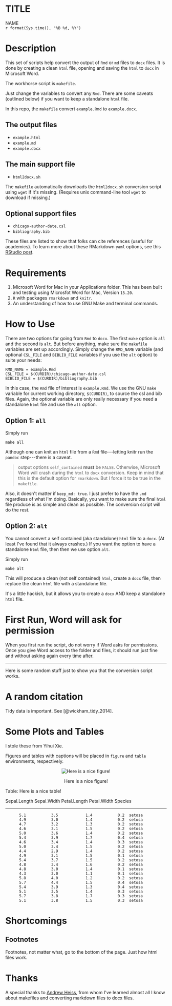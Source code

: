 # TITLE
NAME  
`r format(Sys.time(), "%B %d, %Y")`  

# Description

This set of scripts help convert the output of `Rmd` or `md` files to `docx` files. It is done by creating a clean `html` file, opening and saving the `html` to `docx` in Microsoft Word.

The workhorse script is `makefile`.

Just change the variables to convert any `Rmd`. There are some caveats (outlined below) if you want to keep a standalone `html` file.

In this repo, the `makefile` convert `example.Rmd` to `example.docx`.

## The output files

- `example.html`
- `example.md`
- `example.docx`

## The main support file

- `html2docx.sh`

The `makefile` automatically downloads the `html2docx.sh` conversion script using `wget` if it's missing. (Requires unix command-line tool `wget` to download if missing.)

## Optional support files

- `chicago-author-date.csl`
- `bibliography.bib`

These files are listed to show that folks can cite references (useful for academics). To learn more about these RMarkdown `yaml` options, see this [RStudio post](http://rmarkdown.rstudio.com/authoring_bibliographies_and_citations.html).

# Requirements

1. Microsoft Word for Mac in your Applications folder. This has been built and testing using Microsfot Word for Mac, Version `15.20`.
2. `R` with packages `rmarkdown` and `knitr`.
3. An understanding of how to use GNU Make and terminal commands.

# How to Use

There are two options for going from `Rmd` to `docx`. The first `make` option is `all` and the second is `alt`. But before anything, make sure the `makefile` variables are set up accordingly. Simply change the `RMD_NAME` variable (and optional `CSL_FILE` and `BIBLIO_FILE` variables if you use the `alt` option) to suite your needs:

```
RMD_NAME = example.Rmd
CSL_FILE = $(CURDIR)/chicago-author-date.csl
BIBLIO_FILE = $(CURDIR)/bibliography.bib
```

In this case, the `Rmd` file of interest is `example.Rmd`. We use the GNU `make` variable for current working directory, `$(CURDIR)`, to source the csl and bib files. Again, the optional variable are only really necessary if you need a standalone `html` file and use the `alt` option.


## Option 1: `all`

Simply run

```make all```

Although one can knit an `html` file from a `Rmd` file---letting knitr run the `pandoc` step---there is a caveat.

> output options `self_contained` **must** be `FALSE`. Otherwise, Microsoft Word will crash during the `html` to `docx` conversion. Keep in mind that this is the default option for `rmarkdown`. But I force it to be true in the `makefile`.

Also, it doesn't matter if `keep_md: true`. I just prefer to have the `.md` regardless of what I'm doing. Basically, you want to make sure the final `html` file produce is as simple and clean as possible. The conversion script will do the rest.

## Option 2: `alt`

You cannot convert a self contained (aka standalone) `html` file to a `docx`. (At least I've found that it always crashes.) If you want the option to have a standalone `html` file, then then we use option `alt`.

Simply run

```make alt```

This will produce a clean (not self contained) `html`, create a `docx` file, then replace the clean `html` file with a standalone file.

It's a little hackish, but it allows you to create a `docx` AND keep a standalone `html` file.

# First Run, Word will ask for permission

When you first run the script, do not worry if Word asks for permissions. Once you give Word access to the folder and files, it should run just fine and without asking again every time after.

---
Here is some random stuff just to show you that the conversion script works.

# A random citation

Tidy data is important. See [@wickham_tidy_2014].

# Some Plots and Tables

I stole these from Yihui Xie.

Figures and tables with captions will be placed in `figure` and `table` environments, respectively.

<div class="figure" style="text-align: center">
<img src="example_files/figure-html/nice-fig-1.png" alt="Here is a nice figure!"  />
<p class="caption">Here is a nice figure!</p>
</div>


Table: Here is a nice table!

 Sepal.Length   Sepal.Width   Petal.Length   Petal.Width  Species 
-------------  ------------  -------------  ------------  --------
          5.1           3.5            1.4           0.2  setosa  
          4.9           3.0            1.4           0.2  setosa  
          4.7           3.2            1.3           0.2  setosa  
          4.6           3.1            1.5           0.2  setosa  
          5.0           3.6            1.4           0.2  setosa  
          5.4           3.9            1.7           0.4  setosa  
          4.6           3.4            1.4           0.3  setosa  
          5.0           3.4            1.5           0.2  setosa  
          4.4           2.9            1.4           0.2  setosa  
          4.9           3.1            1.5           0.1  setosa  
          5.4           3.7            1.5           0.2  setosa  
          4.8           3.4            1.6           0.2  setosa  
          4.8           3.0            1.4           0.1  setosa  
          4.3           3.0            1.1           0.1  setosa  
          5.8           4.0            1.2           0.2  setosa  
          5.7           4.4            1.5           0.4  setosa  
          5.4           3.9            1.3           0.4  setosa  
          5.1           3.5            1.4           0.3  setosa  
          5.7           3.8            1.7           0.3  setosa  
          5.1           3.8            1.5           0.3  setosa  

# Shortcomings

## Footnotes

Footnotes, not matter what, go to the bottom of the page. Just how html files work.

# Thanks

A special thanks to [Andrew Heiss](http://github.com/andrewheiss), from whom I've learned almost all I know about makefiles and converting markdown files to docx files.



